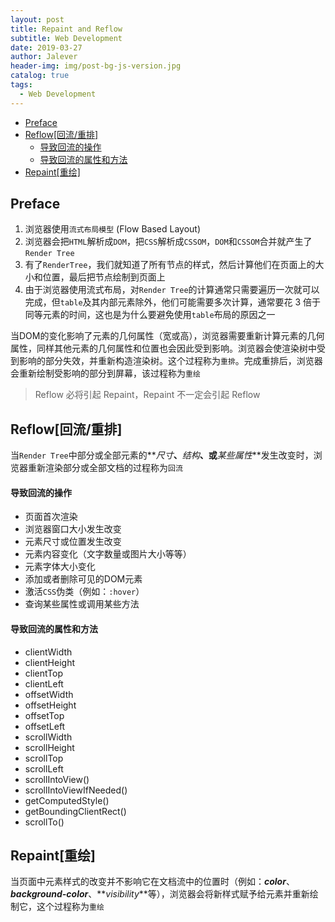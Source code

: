 ```yaml
---
layout: post
title: Repaint and Reflow
subtitle: Web Development
date: 2019-03-27
author: Jalever
header-img: img/post-bg-js-version.jpg
catalog: true
tags:
  - Web Development
---
```


- [Preface](#preface)
- [Reflow[回流/重排]](#reflow%E5%9B%9E%E6%B5%81%E9%87%8D%E6%8E%92)
    - [导致回流的操作](#%E5%AF%BC%E8%87%B4%E5%9B%9E%E6%B5%81%E7%9A%84%E6%93%8D%E4%BD%9C)
    - [导致回流的属性和方法](#%E5%AF%BC%E8%87%B4%E5%9B%9E%E6%B5%81%E7%9A%84%E5%B1%9E%E6%80%A7%E5%92%8C%E6%96%B9%E6%B3%95)
- [Repaint[重绘]](#repaint%E9%87%8D%E7%BB%98)

## Preface

1. 浏览器使用`流式布局模型` (Flow Based Layout)
2. 浏览器会把`HTML`解析成`DOM`，把`CSS`解析成`CSSOM`，`DOM`和`CSSOM`合并就产生了`Render Tree`
3. 有了`RenderTree`，我们就知道了所有节点的样式，然后计算他们在页面上的大小和位置，最后把节点绘制到页面上
4. 由于浏览器使用流式布局，对`Render Tree`的计算通常只需要遍历一次就可以完成，但`table`及其内部元素除外，他们可能需要多次计算，通常要花 3 倍于同等元素的时间，这也是为什么要避免使用`table`布局的原因之一

当DOM的变化影响了元素的几何属性（宽或高），浏览器需要重新计算元素的几何属性，同样其他元素的几何属性和位置也会因此受到影响。浏览器会使渲染树中受到影响的部分失效，并重新构造渲染树。这个过程称为`重排`。完成重排后，浏览器会重新绘制受影响的部分到屏幕，该过程称为`重绘`
> Reflow 必将引起 Repaint，Repaint 不一定会引起 Reflow


## Reflow[回流/重排]

当`Render Tree`中部分或全部元素的**_尺寸_**、**_结构_**、或**_某些属性_**发生改变时，浏览器重新渲染部分或全部文档的过程称为`回流`

#### 导致回流的操作
- 页面首次渲染
- 浏览器窗口大小发生改变
- 元素尺寸或位置发生改变
- 元素内容变化（文字数量或图片大小等等）
- 元素字体大小变化
- 添加或者删除可见的DOM元素
- 激活`CSS`伪类（例如：`:hover`）
- 查询某些属性或调用某些方法

#### 导致回流的属性和方法
- clientWidth
- clientHeight
- clientTop
- clientLeft
- offsetWidth
- offsetHeight
- offsetTop
- offsetLeft
- scrollWidth
- scrollHeight
- scrollTop
- scrollLeft
- scrollIntoView()
- scrollIntoViewIfNeeded()
- getComputedStyle()
- getBoundingClientRect()
- scrollTo()

## Repaint[重绘]

当页面中元素样式的改变并不影响它在文档流中的位置时（例如：**_color_**、**_background-color_**、**_visibility_**等），浏览器会将新样式赋予给元素并重新绘制它，这个过程称为`重绘`
